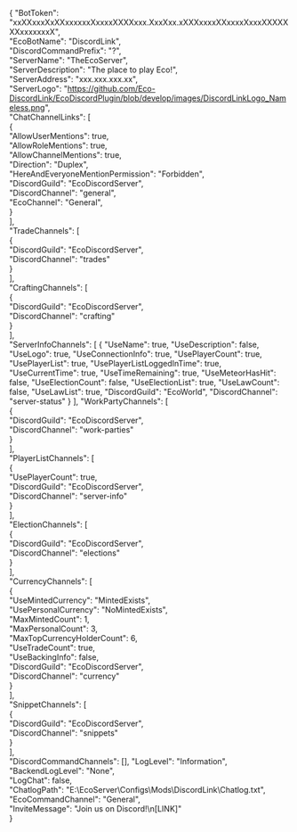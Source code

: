 {
  "BotToken": "xxXXxxxXxXXxxxxxxXxxxxXXXXxxx.XxxXxx.xXXXxxxxXXxxxxXxxxXXXXXXXxxxxxxxX",  
  "EcoBotName": "DiscordLink",  
  "DiscordCommandPrefix": "?",  
  "ServerName": "TheEcoServer",  
  "ServerDescription": "The place to play Eco!",  
  "ServerAddress": "xxx.xxx.xxx.xx",  
  "ServerLogo": "https://github.com/Eco-DiscordLink/EcoDiscordPlugin/blob/develop/images/DiscordLinkLogo_Nameless.png",  
  "ChatChannelLinks": [  
    {  
      "AllowUserMentions": true,  
      "AllowRoleMentions": true,  
      "AllowChannelMentions": true,  
      "Direction": "Duplex",  
      "HereAndEveryoneMentionPermission": "Forbidden",  
      "DiscordGuild": "EcoDiscordServer",  
      "DiscordChannel": "general",  
      "EcoChannel": "General",  
    }  
  ],  
  "TradeChannels": [  
    {  
      "DiscordGuild": "EcoDiscordServer",  
      "DiscordChannel": "trades"  
    }  
  ],  
  "CraftingChannels": [  
    {  
      "DiscordGuild": "EcoDiscordServer",  
      "DiscordChannel": "crafting"  
    }  
  ],  
  "ServerInfoChannels": [
    {
      "UseName": true,
      "UseDescription": false,
      "UseLogo": true,
      "UseConnectionInfo": true,
      "UsePlayerCount": true,
      "UsePlayerList": true,
      "UsePlayerListLoggedInTime": true,
      "UseCurrentTime": true,
      "UseTimeRemaining": true,
      "UseMeteorHasHit": false,
      "UseElectionCount": false,
      "UseElectionList": true,
      "UseLawCount": false,
      "UseLawList": true,
      "DiscordGuild": "EcoWorld",
      "DiscordChannel": "server-status"
    }
  ],
  "WorkPartyChannels": [  
    {  
      "DiscordGuild": "EcoDiscordServer",  
      "DiscordChannel": "work-parties"  
    }  
  ],  
  "PlayerListChannels": [  
    {  
      "UsePlayerCount": true,  
      "DiscordGuild": "EcoDiscordServer",  
      "DiscordChannel": "server-info"  
    }  
  ],  
  "ElectionChannels": [  
    {  
      "DiscordGuild": "EcoDiscordServer",  
      "DiscordChannel": "elections"  
    }  
  ],  
  "CurrencyChannels": [  
    {  
      "UseMintedCurrency": "MintedExists",  
      "UsePersonalCurrency": "NoMintedExists",  
      "MaxMintedCount": 1,  
      "MaxPersonalCount": 3,  
      "MaxTopCurrencyHolderCount": 6,  
      "UseTradeCount": true,  
      "UseBackingInfo": false,  
      "DiscordGuild": "EcoDiscordServer",  
      "DiscordChannel": "currency"  
    }  
  ],  
  "SnippetChannels": [  
    {  
      "DiscordGuild": "EcoDiscordServer",  
      "DiscordChannel": "snippets"  
    }  
  ],  
  "DiscordCommandChannels": [],
  "LogLevel": "Information",  
  "BackendLogLevel": "None",  
  "LogChat": false,  
  "ChatlogPath": "E:\\EcoServer\\Configs\\Mods\\DiscordLink\\Chatlog.txt",  
  "EcoCommandChannel": "General",  
  "InviteMessage": "Join us on Discord!\n[LINK]"  
}  
